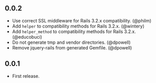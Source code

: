 ## 0.0.2

* Use correct SSL middleware for Rails 3.2.x compatibility. (@philm)
* Add `helper` to compatibility methods for Rails 3.2.x. (@wintery)
* Add `helper_method` to compatibility methods for Rails 3.2.x. (@educobuci)
* Do not generate tmp and vendor directories. (@dpowell)
* Remove jquery-rails from generated Gemfile. (@dpowell)

## 0.0.1

* First release.
